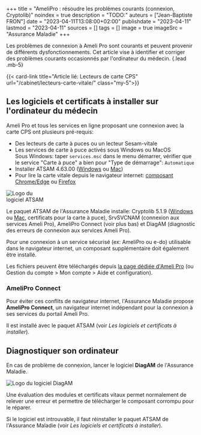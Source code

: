 +++
title = "AmeliPro : résoudre les problèmes courants (connexion, Cryptolib)"
noindex = true
description = "TODO:"
auteurs = ["Jean-Baptiste FRON"]
date = "2023-04-11T13:08:00+02:00"
publishdate = "2023-04-11"
lastmod = "2023-04-11"
sources = []
tags = []
image = true
imageSrc = "Assurance Maladie"
+++

Les problèmes de connexion à Ameli Pro sont courants et peuvent provenir de différents dysfonctionnements. Cet article vise à identifier et corriger des problèmes courants occasionnés par l'ordinateur du médecin.
{.lead .mb-5}

{{< card-link title="Article lié: Lecteurs de carte CPS" url="/cabinet/lecteurs-carte-vitale/" class="my-5">}}

## Les logiciels et certificats à installer sur l'ordinateur du médecin

Ameli Pro et tous les services en ligne proposant une connexion avec la carte CPS ont plusieurs pré-requis:

- Des lecteurs de carte à puces ou un lecteur Sesam-vitale
- Les services de carte à puce activés sous Windows ou MacOS  
  Sous Windows: taper `services.msc` dans le menu démarrer, vérifier que le service "Carte à puce" a bien pour "Type de démarrage": `Automatique`
- Installer ATSAM 4.63.00 ([Windows](https://www.diabeclic.com/daemonite/atsam-4.63.00.exe) ou [Mac](https://www.diabeclic.com/daemonite/atsam-4.63.00.dmg))
- Pour lire la carte vitale depuis le navigateur internet: [composant Chrome/Edge](https://chrome.google.com/webstore/detail/lecture-carte-vitale/kpjpglcbcgnblkigbedgaoegjbifejka?hl=fr) ou [Firefox](https://addons.mozilla.org/fr/firefox/addon/lecture-carte-vitale/)

<img src="/images/logos/atsam.webp" alt="Logo du logiciel ATSAM" loading="lazy" class="img-responsive" style="max-width: 100px">

Le paquet ATSAM de l'Assurance Maladie installe: Cryptolib 5.1.9 ([Windows](https://www.diabeclic.com/daemonite/CryptolibCPS-5.1.9.exe) ou [Mac](https://www.diabeclic.com/daemonite/CryptolibCPS-5.1.19.dmg), certificats pour la carte à puce), SrvSVCNAM (connexion aux services Ameli Pro), AmeliPro Connect (voir plus bas) et DiagAM (diagnostic des erreurs de connexion aux services Ameli Pro).

Pour une connexion à un service sécurisé (ex: AmeliPro ou e-do) utilisable dans le navigateur internet, un composant supplémentaire doit également être installé.

Les fichiers peuvent être téléchargés depuis [la page dédiée d'Ameli Pro](https://espacepro.ameli.fr/inscription/#/aide) (ou Gestion du compte > Mon compte > Aide et configuration).

### AmeliPro Connect

Pour éviter ces conflits de navigateur internet, l'Assurance Maladie propose **AmeliPro Connect**, un navigateur internet indépendant pour la connexion à ses services du portail Ameli Pro.

Il est installé avec le paquet ATSAM (voir *Les logiciels et certificats à installer*).

## Diagnostiquer son ordinateur

En cas de problème de connexion, lancer le logiciel **DiagAM** de l'Assurance Maladie.

<img src="/images/logos/diagam.webp" alt="Logo du logiciel DiagAM" loading="lazy" class="mw-248 img-responsive">

Une évaluation des modules et certificats vitaux permet normalement de relever une erreur et permettre de télécharger le composant corrompu pour le réparer.

Si le logiciel est introuvable, il faut réinstaller le paquet ATSAM de l'Assurance Maladie (voir *Les logiciels et certificats à installer*).
